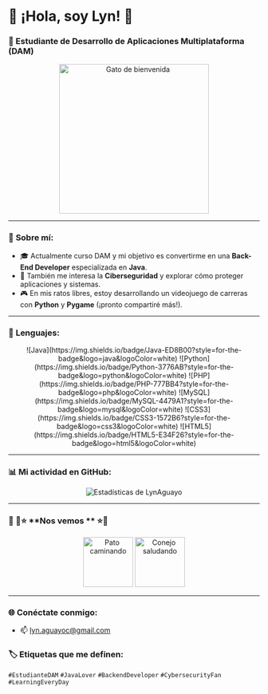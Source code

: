 # 🌟 ¡Hola, soy Lyn! 🌟  
### 🚀 Estudiante de Desarrollo de Aplicaciones Multiplataforma (DAM)  

<div align="center">  
  <img src="https://i.gifer.com/23wE.gif" alt="Gato de bienvenida" width="300px">  
</div>  

---

### 🎯 **Sobre mí:**  
- 🎓 Actualmente curso DAM y mi objetivo es convertirme en una **Back-End Developer** especializada en **Java**.  
- 🔐 También me interesa la **Ciberseguridad** y explorar cómo proteger aplicaciones y sistemas.  
- 🎮 En mis ratos libres, estoy desarrollando un videojuego de carreras con **Python** y **Pygame** (¡pronto compartiré más!).  

---

### 🔧 **Lenguajes:**  

<div align="center">  
  <a> ![Java](https://img.shields.io/badge/Java-ED8B00?style=for-the-badge&logo=java&logoColor=white)  </a> 
  ![Python](https://img.shields.io/badge/Python-3776AB?style=for-the-badge&logo=python&logoColor=white)  
  ![PHP](https://img.shields.io/badge/PHP-777BB4?style=for-the-badge&logo=php&logoColor=white)  
  ![MySQL](https://img.shields.io/badge/MySQL-4479A1?style=for-the-badge&logo=mysql&logoColor=white)  
  ![CSS3](https://img.shields.io/badge/CSS3-1572B6?style=for-the-badge&logo=css3&logoColor=white)  
  ![HTML5](https://img.shields.io/badge/HTML5-E34F26?style=for-the-badge&logo=html5&logoColor=white) 
</div>  
 
---

### 📊 **Mi actividad en GitHub:**  
<div align="center">  
  <img src="https://github-readme-stats.vercel.app/api?username=LynAguayo&show_icons=true&theme=radical" alt="Estadísticas de LynAguayo" />  
</div>  

---

### 🐾 👋⭐ **Nos vemos ** ⭐👋  
<div align="center">  
  <img src="https://i.gifer.com/XOsX.gif" alt="Pato caminando" width="100px">  
  <img src="https://i.gifer.com/Pak.gif" alt="Conejo saludando" width="100px">  
</div>  

---

### 🌐 **Conéctate conmigo:**  
- 📫 lyn.aguayoc@gmail.com

### 🏷️ **Etiquetas que me definen:**  
`#EstudianteDAM` `#JavaLover` `#BackendDeveloper` `#CybersecurityFan` `#LearningEveryDay`  
